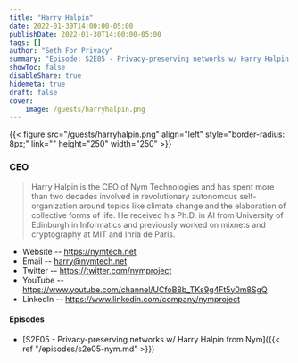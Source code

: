 ```yaml
---
title: "Harry Halpin"
date: 2022-01-30T14:00:00-05:00
publishDate: 2022-01-30T14:00:00-05:00
tags: []
author: "Seth For Privacy"
summary: "Episode: S2E05 - Privacy-preserving networks w/ Harry Halpin from Nym"
showToc: false
disableShare: true
hidemeta: true
draft: false
cover:
    image: /guests/harryhalpin.png
---
```


{{< figure src="/guests/harryhalpin.png" align="left" style="border-radius: 8px;" link="" height="250" width="250" >}}

### CEO

> Harry Halpin is the CEO of Nym Technologies and has spent more than two decades involved in revolutionary autonomous self-organization around topics like climate change and the elaboration of collective forms of life. He received his Ph.D. in AI from University of Edinburgh in Informatics and previously worked on mixnets and cryptography at MIT and Inria de Paris.

- Website -- https://nymtech.net
- Email -- [harry@nymtech.net](mailto:harry@nymtech.net)
- Twitter -- https://twitter.com/nymproject
- YouTube -- https://www.youtube.com/channel/UCfoB8b_TKs9g4Ft5y0m8SgQ
- LinkedIn -- https://www.linkedin.com/company/nymproject

#### Episodes

- [S2E05 - Privacy-preserving networks w/ Harry Halpin from Nym]({{< ref "/episodes/s2e05-nym.md" >}})
